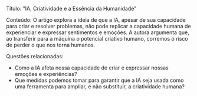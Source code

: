 Título: "IA, Criatividade e a Essência da Humanidade"

Conteúdo: O artigo explora a ideia de que a IA, apesar de sua capacidade para criar e resolver problemas, não pode replicar a capacidade humana de experienciar e expressar sentimentos e emoções. A autora argumenta que, ao transferir para a máquina o potencial criativo humano, corremos o risco de perder o que nos torna humanos.

Questões relacionadas:
- Como a IA afeta nossa capacidade de criar e expressar nossas emoções e experiências?
- Que medidas podemos tomar para garantir que a IA seja usada como uma ferramenta para ampliar, e não substituir, a criatividade humana?
